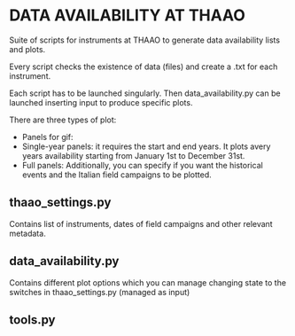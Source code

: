 # DATA AVAILABILITY AT THAAO

Suite of scripts for instruments at THAAO to generate data availability lists and plots.

Every script checks the existence of data (files) and create a .txt for each instrument.

Each script has to be launched singularly. Then data_availability.py can be launched inserting input to produce specific plots.

There are three types of plot:
- Panels for gif: 
- Single-year panels: it requires the start and end years. It plots avery years availability starting from January 1st to December 31st.
- Full panels: 
Additionally, you can specify if you want the historical events and the Italian field campaigns to be plotted.
## thaao_settings.py

Contains list of instruments, dates of field campaigns and other relevant metadata. 

## data_availability.py

Contains different plot options which you can manage changing state to the switches in thaao_settings.py (managed as
input)

## tools.py
